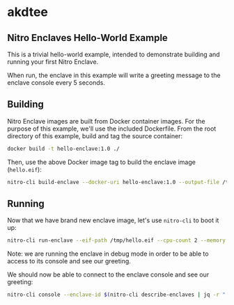 # akdtee

## Nitro Enclaves Hello-World Example

This is a trivial hello-world example, intended to demonstrate building and
running your first Nitro Enclave.

When run, the enclave in this example will write a greeting message to the
enclave console every 5 seconds.

## Building

Nitro Enclave images are built from Docker container images. For the purpose
of this example, we'll use the included Dockerfile. From the root directory
of this example, build and tag the source container:

```bash
docker build -t hello-enclave:1.0 ./
```

Then, use the above Docker image tag to build the enclave image (`hello.eif`):

```bash
nitro-cli build-enclave --docker-uri hello-enclave:1.0 --output-file /tmp/hello.eif
```

## Running

Now that we have brand new enclave image, let's use `nitro-cli` to boot it up:

```bash
nitro-cli run-enclave --eif-path /tmp/hello.eif --cpu-count 2 --memory 128 --debug-mode
```

Note: we are running the enclave in debug mode in order to be able to access
      to its console and see our greeting.

We should now be able to connect to the enclave console and see our greeting:

```bash
nitro-cli console --enclave-id $(nitro-cli describe-enclaves | jq -r ".[0].EnclaveID")
```

